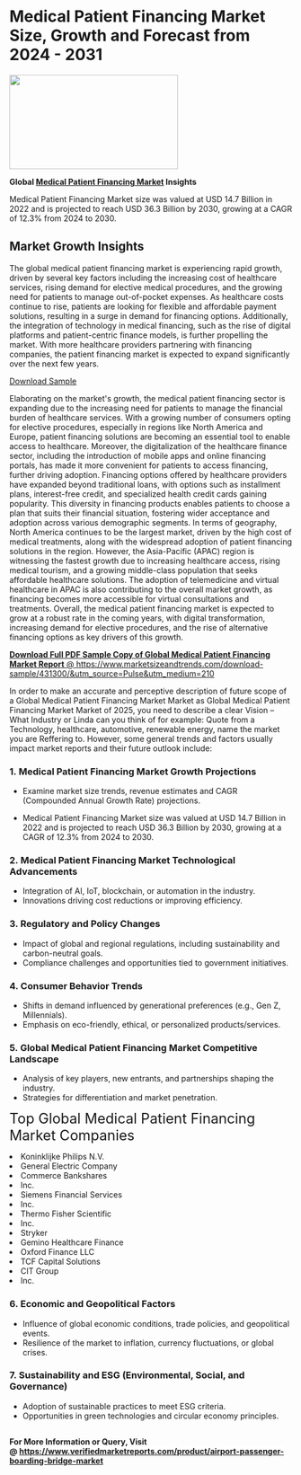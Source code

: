 <H1>Medical Patient Financing Market Size, Growth and Forecast from 2024 - 2031</H1><img class="aligncenter size-medium wp-image-584254" src="https://thirdeyenews.in/wp-content/uploads/2024/09/Global-Market-Research-300x168.jpeg" alt="" width="300" height="168" /><p><strong>Global&nbsp;<a href="https://www.marketsizeandtrends.com/download-sample/431300/&amp;utm_source=Pulse&amp;utm_medium=210">Medical Patient Financing Market</a> Insights</strong></p><p>Medical Patient Financing Market size was valued at USD 14.7 Billion in 2022 and is projected to reach USD 36.3 Billion by 2030, growing at a CAGR of 12.3% from 2024 to 2030.</p><p><h2>Market Growth Insights</h2> <p>The global medical patient financing market is experiencing rapid growth, driven by several key factors including the increasing cost of healthcare services, rising demand for elective medical procedures, and the growing need for patients to manage out-of-pocket expenses. As healthcare costs continue to rise, patients are looking for flexible and affordable payment solutions, resulting in a surge in demand for financing options. Additionally, the integration of technology in medical financing, such as the rise of digital platforms and patient-centric finance models, is further propelling the market. With more healthcare providers partnering with financing companies, the patient financing market is expected to expand significantly over the next few years.</p> <p><a href="#">Download Sample</a></p> <p>Elaborating on the market's growth, the medical patient financing sector is expanding due to the increasing need for patients to manage the financial burden of healthcare services. With a growing number of consumers opting for elective procedures, especially in regions like North America and Europe, patient financing solutions are becoming an essential tool to enable access to healthcare. Moreover, the digitalization of the healthcare finance sector, including the introduction of mobile apps and online financing portals, has made it more convenient for patients to access financing, further driving adoption. Financing options offered by healthcare providers have expanded beyond traditional loans, with options such as installment plans, interest-free credit, and specialized health credit cards gaining popularity. This diversity in financing products enables patients to choose a plan that suits their financial situation, fostering wider acceptance and adoption across various demographic segments. In terms of geography, North America continues to be the largest market, driven by the high cost of medical treatments, along with the widespread adoption of patient financing solutions in the region. However, the Asia-Pacific (APAC) region is witnessing the fastest growth due to increasing healthcare access, rising medical tourism, and a growing middle-class population that seeks affordable healthcare solutions. The adoption of telemedicine and virtual healthcare in APAC is also contributing to the overall market growth, as financing becomes more accessible for virtual consultations and treatments. Overall, the medical patient financing market is expected to grow at a robust rate in the coming years, with digital transformation, increasing demand for elective procedures, and the rise of alternative financing options as key drivers of this growth.</p> <p><a href="#"></p><p><span class=""><strong>Download Full PDF Sample Copy of Global Medical Patient Financing Market Report</strong> @ <a href="https://www.marketsizeandtrends.com/download-sample/431300/&amp;utm_source=Pulse&amp;utm_medium=210" target="_blank">https://www.marketsizeandtrends.com/download-sample/431300/&amp;utm_source=Pulse&amp;utm_medium=210</a></span></p><p>In order to make an accurate and perceptive description of future scope of a Global&nbsp;Medical Patient Financing Market Market as Global&nbsp;Medical Patient Financing Market Market of 2025, you need to describe a clear Vision &ndash; What Industry or Linda can you think of for example: Quote from a Technology, healthcare, automotive, renewable energy, name the market you are Reffering to. However, some general trends and factors usually impact market reports and their future outlook include:</p><h3>1.&nbsp;<strong>Medical Patient Financing Market Growth Projections</strong></h3><ul><li>Examine market size trends, revenue estimates and CAGR (Compounded Annual Growth Rate) projections.</li><li><p>Medical Patient Financing Market size was valued at USD 14.7 Billion in 2022 and is projected to reach USD 36.3 Billion by 2030, growing at a CAGR of 12.3% from 2024 to 2030.</p></li></ul><h3>2.&nbsp;<strong>Medical Patient Financing Market Technological Advancements</strong></h3><ul><li>Integration of AI, IoT, blockchain, or automation in the industry.</li><li>Innovations driving cost reductions or improving efficiency.</li></ul><h3>3.&nbsp;<strong>Regulatory and Policy Changes</strong></h3><ul><li>Impact of global and regional regulations, including sustainability and carbon-neutral goals.</li><li>Compliance challenges and opportunities tied to government initiatives.</li></ul><h3>4.&nbsp;<strong>Consumer Behavior Trends</strong></h3><ul><li>Shifts in demand influenced by generational preferences (e.g., Gen Z, Millennials).</li><li>Emphasis on eco-friendly, ethical, or personalized products/services.</li></ul><h3>5.&nbsp;<strong>Global Medical Patient Financing Market Competitive Landscape</strong></h3><ul><li>Analysis of key players, new entrants, and partnerships shaping the industry.</li><li>Strategies for differentiation and market penetration.</li></ul><p data-pm-slice="1 1 []"><span style="color: inherit; font-family: inherit; font-size: 25px;">Top Global Medical Patient Financing Market Companies</span></p><div class="" data-test-id=""><p><li>Koninklijke Philips N.V.</li><li> General Electric Company</li><li> Commerce Bankshares</li><li> Inc.</li><li> Siemens Financial Services</li><li> Inc.</li><li> Thermo Fisher Scientific</li><li> Inc.</li><li> Stryker</li><li> Gemino Healthcare Finance</li><li> Oxford Finance LLC</li><li> TCF Capital Solutions</li><li> CIT Group</li><li> Inc.</li></p></div><h3>6.&nbsp;<strong>Economic and Geopolitical Factors</strong></h3><ul><li>Influence of global economic conditions, trade policies, and geopolitical events.</li><li>Resilience of the market to inflation, currency fluctuations, or global crises.</li></ul><h3>7.&nbsp;<strong>Sustainability and ESG (Environmental, Social, and Governance)</strong></h3><ul><li>Adoption of sustainable practices to meet ESG criteria.</li><li>Opportunities in green technologies and circular economy principles.</li></ul><h2><strong style="font-size: 14px;">For More Information or Query, Visit @&nbsp;</strong><a style="background-color: #ffffff; font-size: 14px;" href="https://www.marketsizeandtrends.com/report/medical-patient-financing-market/" target="_blank">https://www.verifiedmarketreports.com/product/airport-passenger-boarding-bridge-market</a></h2>
